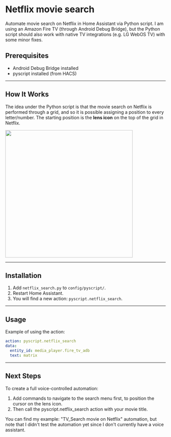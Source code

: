 # Netflix movie search

Automate movie search on Netflix in Home Assistant via Python script. I am using an Amazon Fire TV (through Android Debug Bridge), but the Python script should also work with native TV integrations (e.g. LG WebOS TV) with some minor fixes.

## Prerequisites

- Android Debug Bridge installed
- pyscript installed (from HACS)

---

## How It Works

The idea under the Python script is that the movie search on Netflix is performed through a grid, and so it is possible assigning a position to every letter/number. The starting position is the **lens icon** on the top of the grid in Netflix.

<img src="https://github.com/user-attachments/assets/b2c30fa5-d06e-4e09-b851-015ca1dfa9df" width="400"/>

---

## Installation

1) Add `netflix_search.py` to `config/pyscript/`.
2) Restart Home Assistant.
3) You will find a new action: `pyscript.netflix_search`.

---

## Usage

Example of using the action:


```yaml
action: pyscript.netflix_search
data:
  entity_id: media_player.fire_tv_adb
  text: matrix
```````

---

## Next Steps

To create a full voice-controlled automation:
1) Add commands to navigate to the search menu first, to position the cursor on the lens icon.
2) Then call the pyscript.netflix_search action with your movie title.

You can find my example: "TV_Search movie on Netflix" automation, but note that I didn't test the automation yet since I don't currently have a voice assistant.
